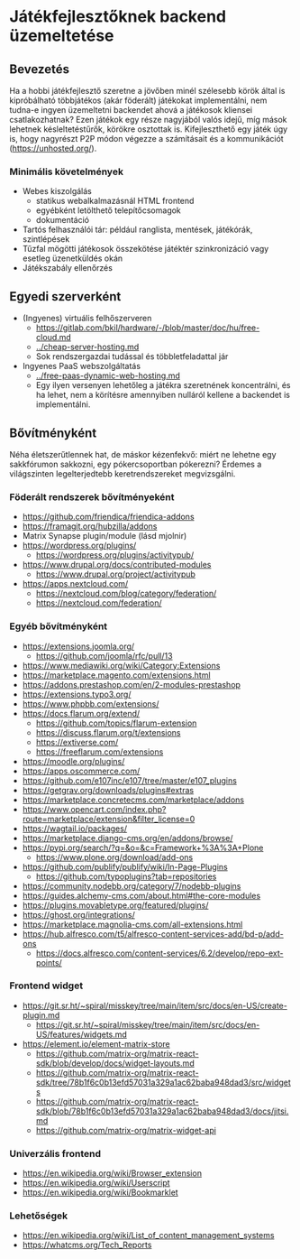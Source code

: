 # Játékfejlesztőknek backend üzemeltetése

## Bevezetés

Ha a hobbi játékfejlesztő szeretne a jövőben minél szélesebb körök által is kipróbálható többjátékos (akár föderált) játékokat implementálni, nem tudna-e ingyen üzemeltetni backendet ahová a játékosok kliensei csatlakozhatnak?
Ezen játékok egy része nagyjából valós idejű, míg mások lehetnek késleltetéstűrők, körökre osztottak is.
Kifejleszthető egy játék úgy is, hogy nagyrészt P2P módon végezze a számításait és a kommunikációt (<https://unhosted.org/>).

### Minimális követelmények

- Webes kiszolgálás
  - statikus webalkalmazásnál HTML frontend
  - egyébként letölthető telepítőcsomagok
  - dokumentáció
- Tartós felhasználói tár: például ranglista, mentések, játékórák, szintlépések
- Tűzfal mögötti játékosok összekötése játéktér szinkronizáció vagy esetleg üzenetküldés okán
- Játékszabály ellenőrzés

## Egyedi szerverként

- (Ingyenes) virtuális felhőszerveren
  - https://gitlab.com/bkil/hardware/-/blob/master/doc/hu/free-cloud.md
  - [../cheap-server-hosting.md](../cheap-server-hosting.md)
  - Sok rendszergazdai tudással és többletfeladattal jár
- Ingyenes PaaS webszolgáltatás
  - [../free-paas-dynamic-web-hosting.md](../free-paas-dynamic-web-hosting.md)
  - Egy ilyen versenyen lehetőleg a játékra szeretnének koncentrálni, és ha lehet, nem a körítésre amennyiben nulláról kellene a backendet is implementálni.

## Bővítményként

Néha életszerűtlennek hat, de máskor kézenfekvő: miért ne lehetne egy sakkfórumon sakkozni, egy pókercsoportban pókerezni?
Érdemes a világszinten legelterjedtebb keretrendszereket megvizsgálni.

### Föderált rendszerek bővítményeként

- https://github.com/friendica/friendica-addons
- https://framagit.org/hubzilla/addons
- Matrix Synapse plugin/module (lásd mjolnir)
- https://wordpress.org/plugins/
  - https://wordpress.org/plugins/activitypub/
- https://www.drupal.org/docs/contributed-modules
  - https://www.drupal.org/project/activitypub
- https://apps.nextcloud.com/
  - https://nextcloud.com/blog/category/federation/
  - https://nextcloud.com/federation/

### Egyéb bővítményként

- https://extensions.joomla.org/
  - https://github.com/joomla/rfc/pull/13
- https://www.mediawiki.org/wiki/Category:Extensions
- https://marketplace.magento.com/extensions.html
- https://addons.prestashop.com/en/2-modules-prestashop
- https://extensions.typo3.org/
- https://www.phpbb.com/extensions/
- https://docs.flarum.org/extend/
  - https://github.com/topics/flarum-extension
  - https://discuss.flarum.org/t/extensions
  - https://extiverse.com/
  - https://freeflarum.com/extensions
- https://moodle.org/plugins/
- https://apps.oscommerce.com/
- https://github.com/e107inc/e107/tree/master/e107_plugins
- https://getgrav.org/downloads/plugins#extras
- https://marketplace.concretecms.com/marketplace/addons
- https://www.opencart.com/index.php?route=marketplace/extension&filter_license=0
- https://wagtail.io/packages/
- https://marketplace.django-cms.org/en/addons/browse/
- https://pypi.org/search/?q=&o=&c=Framework+%3A%3A+Plone
  - https://www.plone.org/download/add-ons
- https://github.com/publify/publify/wiki/In-Page-Plugins
  - https://github.com/typoplugins?tab=repositories
- https://community.nodebb.org/category/7/nodebb-plugins
- https://guides.alchemy-cms.com/about.html#the-core-modules
- https://plugins.movabletype.org/featured/plugins/
- https://ghost.org/integrations/
- https://marketplace.magnolia-cms.com/all-extensions.html
- https://hub.alfresco.com/t5/alfresco-content-services-add/bd-p/add-ons
  - https://docs.alfresco.com/content-services/6.2/develop/repo-ext-points/

### Frontend widget

- https://git.sr.ht/~spiral/misskey/tree/main/item/src/docs/en-US/create-plugin.md
  - https://git.sr.ht/~spiral/misskey/tree/main/item/src/docs/en-US/features/widgets.md
- https://element.io/element-matrix-store
  - https://github.com/matrix-org/matrix-react-sdk/blob/develop/docs/widget-layouts.md
  - https://github.com/matrix-org/matrix-react-sdk/tree/78b1f6c0b13efd57031a329a1ac62baba948dad3/src/widgets
  - https://github.com/matrix-org/matrix-react-sdk/blob/78b1f6c0b13efd57031a329a1ac62baba948dad3/docs/jitsi.md
  - https://github.com/matrix-org/matrix-widget-api

### Univerzális frontend

- https://en.wikipedia.org/wiki/Browser_extension
- https://en.wikipedia.org/wiki/Userscript
- https://en.wikipedia.org/wiki/Bookmarklet

### Lehetőségek

- https://en.wikipedia.org/wiki/List_of_content_management_systems
- https://whatcms.org/Tech_Reports

